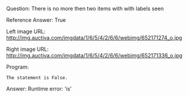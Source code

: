 Question: There is no more then two items with with labels seen

Reference Answer: True

Left image URL: http://img.auctiva.com/imgdata/1/6/5/4/2/6/6/webimg/652171274_o.jpg

Right image URL: http://img.auctiva.com/imgdata/1/6/5/4/2/6/6/webimg/652171336_o.jpg

Program:

```
The statement is False.
```
Answer: Runtime error: 'is'

